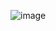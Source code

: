 ![image](https://user-images.githubusercontent.com/52356711/93745900-f640e580-fbfc-11ea-86ef-6905a90bffdf.png)
